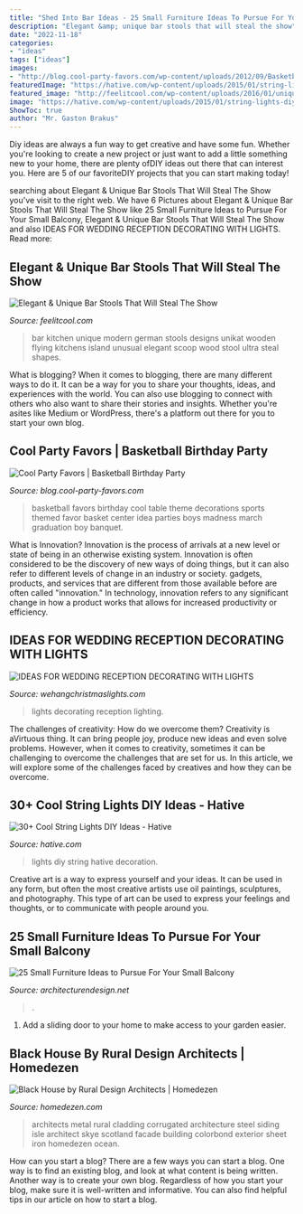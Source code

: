 ```yaml
---
title: "Shed Into Bar Ideas - 25 Small Furniture Ideas To Pursue For Your Small Balcony"
description: "Elegant &amp; unique bar stools that will steal the show"
date: "2022-11-18"
categories:
- "ideas"
tags: ["ideas"]
images:
- "http://blog.cool-party-favors.com/wp-content/uploads/2012/09/Basketball-Favors-739x1024.jpg"
featuredImage: "https://hative.com/wp-content/uploads/2015/01/string-lights-diy-ideas/32-string-lights-diy-ideas.jpg"
featured_image: "http://feelitcool.com/wp-content/uploads/2016/01/unique-bar-stool-shapes.jpg"
image: "https://hative.com/wp-content/uploads/2015/01/string-lights-diy-ideas/32-string-lights-diy-ideas.jpg"
ShowToc: true
author: "Mr. Gaston Brakus"
---
```



Diy ideas are always a fun way to get creative and have some fun. Whether you're looking to create a new project or just want to add a little something new to your home, there are plenty ofDIY ideas out there that can interest you. Here are 5 of our favoriteDIY projects that you can start making today!

	

		
searching about Elegant &amp; Unique Bar Stools That Will Steal The Show you've visit to the right web. We have 6 Pictures about Elegant &amp; Unique Bar Stools That Will Steal The Show like 25 Small Furniture Ideas to Pursue For Your Small Balcony, Elegant &amp; Unique Bar Stools That Will Steal The Show and also IDEAS FOR WEDDING RECEPTION DECORATING WITH LIGHTS. Read more:
		
    
## Elegant &amp; Unique Bar Stools That Will Steal The Show

<img loading=lazy src="http://feelitcool.com/wp-content/uploads/2016/01/unique-bar-stool-shapes.jpg" onerror="this.onerror=null;this.src='https://tse3.mm.bing.net/th?id=OIP.T_8tS8N06oyM4LfZhxfOPAHaLL&amp;pid=15.1';" alt="Elegant &amp; Unique Bar Stools That Will Steal The Show">

_Source: feelitcool.com_

>bar kitchen unique modern german stools designs unikat wooden flying kitchens island unusual elegant scoop wood stool ultra steal shapes. 

	

What is blogging?
When it comes to blogging, there are many different ways to do it. It can be a way for you to share your thoughts, ideas, and experiences with the world. You can also use blogging to connect with others who also want to share their stories and insights. Whether you're asites like Medium or WordPress, there's a platform out there for you to start your own blog.

    
## Cool Party Favors | Basketball Birthday Party

<img loading=lazy src="http://blog.cool-party-favors.com/wp-content/uploads/2012/09/Basketball-Favors-739x1024.jpg" onerror="this.onerror=null;this.src='https://tse1.mm.bing.net/th?id=OIP.dgGt56amOblsK2ME3TWaKQHaKQ&amp;pid=15.1';" alt="Cool Party Favors | Basketball Birthday Party">

_Source: blog.cool-party-favors.com_

>basketball favors birthday cool table theme decorations sports themed favor basket center idea parties boys madness march graduation boy banquet. 

	

What is Innovation?
Innovation is the process of arrivals at a new level or state of being in an otherwise existing system. Innovation is often considered to be the discovery of new ways of doing things, but it can also refer to different levels of change in an industry or society. gadgets, products, and services that are different from those available before are often called "innovation." In technology, innovation refers to any significant change in how a product works that allows for increased productivity or efficiency.

    
## IDEAS FOR WEDDING RECEPTION DECORATING WITH LIGHTS

<img loading=lazy src="https://www.wehangchristmaslights.com/my-content/uploads/photo-gallery/f0118ae9a4c96706a7f24bdc38fdc990.jpg" onerror="this.onerror=null;this.src='https://tse3.mm.bing.net/th?id=OIP.-nEnL6qHd5cWZVubYwg09AHaJQ&amp;pid=15.1';" alt="IDEAS FOR WEDDING RECEPTION DECORATING WITH LIGHTS">

_Source: wehangchristmaslights.com_

>lights decorating reception lighting. 

	

The challenges of creativity: How do we overcome them?
Creativity is aVirtuous thing. It can bring people joy, produce new ideas and even solve problems. However, when it comes to creativity, sometimes it can be challenging to overcome the challenges that are set for us. In this article, we will explore some of the challenges faced by creatives and how they can be overcome.

    
## 30+ Cool String Lights DIY Ideas - Hative

<img loading=lazy src="https://hative.com/wp-content/uploads/2015/01/string-lights-diy-ideas/32-string-lights-diy-ideas.jpg" onerror="this.onerror=null;this.src='https://tse3.mm.bing.net/th?id=OIP.VyP_jA5wiIkHWWWy4mfmsAHaFr&amp;pid=15.1';" alt="30+ Cool String Lights DIY Ideas - Hative">

_Source: hative.com_

>lights diy string hative decoration. 

	

Creative art is a way to express yourself and your ideas. It can be used in any form, but often the most creative artists use oil paintings, sculptures, and photography. This type of art can be used to express your feelings and thoughts, or to communicate with people around you.

    
## 25 Small Furniture Ideas To Pursue For Your Small Balcony

<img loading=lazy src="https://cdn.architecturendesign.net/wp-content/uploads/2016/05/AD-Small-Furniture-Ideas-to-Pursue-For-Your-Small-Balcony-01.jpg" onerror="this.onerror=null;this.src='https://tse4.mm.bing.net/th?id=OIP.OJ8U2r8CVhnHqIqnUiO4YQHaJ4&amp;pid=15.1';" alt="25 Small Furniture Ideas to Pursue For Your Small Balcony">

_Source: architecturendesign.net_

>. 

	

1. Add a sliding door to your home to make access to your garden easier.

    
## Black House By Rural Design Architects | Homedezen

<img loading=lazy src="http://www.homedezen.com/wp-content/uploads/2015/03/Black-House-by-Rural-Design-Architects-12.jpg" onerror="this.onerror=null;this.src='https://tse3.mm.bing.net/th?id=OIP.TNNrFp4rWTobG83Wz_FZgQHaLG&amp;pid=15.1';" alt="Black House by Rural Design Architects | Homedezen">

_Source: homedezen.com_

>architects metal rural cladding corrugated architecture steel siding isle architect skye scotland facade building colorbond exterior sheet iron homedezen ocean. 

	

How can you start a blog?
There are a few ways you can start a blog. One way is to find an existing blog, and look at what content is being written. Another way is to create your own blog. Regardless of how you start your blog, make sure it is well-written and informative. You can also find helpful tips in our article on how to start a blog.

